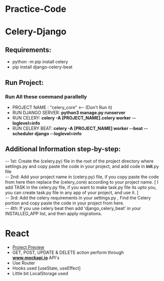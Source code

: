 # Practice-Code

# Celery-Django

## Requirements:
- python -m pip install celery
- pip install django-celery-beat

## Run Project:
### Run All these command parallelly
- PROJECT NAME :      "celery_core" <-- (Don't Run it)
- RUN DJANGO SERVER:  **python3 manage.py runserver**
- RUN CELERY:         **celery -A [PROJECT_NAME].celery worker --loglevel=info**
- RUN CELERY BEAT:    **celery -A [PROJECT_NAME] worker --beat --scheduler django --loglevel=info**

## Additional Information step-by-step:

-- 1st: Create the (celery.py) file in the root of the project directory where settings.py and copy paste the code in your project, and add code in __init__.py file <br>
-- 2nd: Add your project name in (celery.py) file, if you copy paste the code from here then replace the (celery_core) according to your project name. [ I add TASK in the celery.py file, if you want to make task.py file its upto you, you can create task.py file in any app of your project, and use it. ] <br>
-- 3rd: Add the celery requirements in your settings.py , Find the Celery portion and copy paste the code in your project from here. <br>
-- 4th: If you use celery beat then add 'django_celery_beat' in your INSTALLED_APP list, and then apply migrations. 

# React
- [Project Preview](https://user-images.githubusercontent.com/46293412/222421942-25ce0326-79bc-407b-b0eb-a4c69d0a8aee.webm)
- GET, POST, UPDATE & DELETE action perform through <b> www.mockapi.io </b> API's
- Use Router
- Hooks used [useState, useEffect]
- Little bit LocalStorage used
